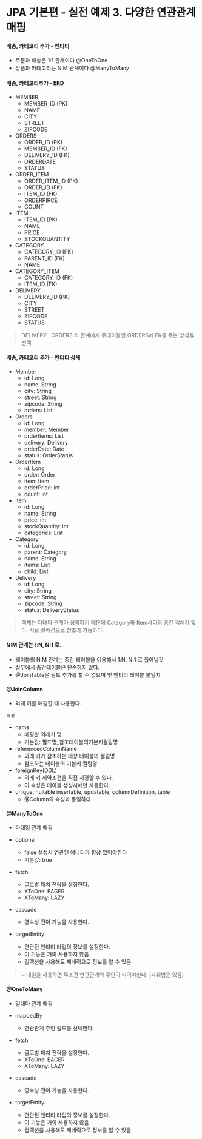 # JPA 기본편 - 실전 예제 3. 다양한 연관관계 매핑

#### 배송, 카테고리 추가 - 엔티티
- 주문과 배송은 1:1 관계이다 @OneToOne
- 상품과 카테고리는 N:M 관계이다 @ManyToMany

#### 배송, 카테고리추가 - ERD

- MEMBER
    - MEMBER_ID (PK)
    - NAME
    - CITY
    - STREET
    - ZIPCODE
- ORDERS
    - ORDER_ID (PK)
    - MEMBER_ID (FK)
    - DELIVERY_ID (FK)
    - ORDERDATE
    - STATUS
- ORDER_ITEM
    - ORDER_ITEM_ID (PK)
    - ORDER_ID (FK)
    - ITEM_ID (FK)
    - ORDERPIRCE
    - COUNT
- ITEM
    - ITEM_ID (PK)
    - NAME
    - PRICE
    - STOCKQUANTITY
- CATEGORY
    - CATEGORY_ID (PK)
    - PARENT_ID (FK)
    - NAME
- CATEGORY_ITEM
    - CATEGORY_ID (FK)
    - ITEM_ID (FK)
- DELIVERY
    - DELIVERY_ID (PK)
    - CITY
    - STREET
    - ZIPCODE
    - STATUS

> DELIVERY , ORDERS 의 관계에서 주테이블인 ORDERS에 FK를 주는 방식을 선택

#### 배송, 카테고리 추가 - 엔티티 상세


- Member
    - id: Long
    - name: String
    - city: String
    - street: String
    - zipcode: String
    - orders: List
- Orders
    - id: Long
    - member: Member
    - orderItems: List
    - delivery: Delivery
    - orderDate: Date
    - status: OrderStatus
- OrderItem
    - id: Long
    - order: Order
    - item: Item
    - orderPrice: int
    - count: int
- Item
    - id: Long
    - name: String
    - price: int
    - stockQuantity: int
    - categories: List
- Category
    - id: Long
    - parent: Category
    - name: String
    - items: List
    - child: List
- Delivery
    - id: Long
    - city: String
    - street: String
    - zipcode: String
    - status: DeliveryStatus

> 객체는 다대다 관계가 성립하기 때문에 Category와 Item사이의 중간 객체가 없다, 서로 컬렉션으로 참조가 가능하다.


#### N:M 관계는 1:N, N:1 로...
- 테이블의 N:M 관계는 중간 테이블을 이용해서 1:N, N:1 로 풀어낼것
- 실무에서 중간테이블은 단순하지 않다.
- @JoinTable은 필드 추가를 할 수 없으며  및 엔티티 테이블 불일치.

#### @JoinColumn
- 외래 키를 매핑할 때 사용한다.

`속성`
- name
    - 매핑할 외래키 명
    - 기본값: 필드명_참조테이블의기본키컬럼명
- referencedColumnName
    - 외래 키가 참조하는 대상 테이블의 컬럼명
    - 참조하는 테이블의 기본키 컬럼명
- foreignKey(DDL)
    - 외래 키 제약조건을 직접 지정할 수 있다.
    - 이 속성은 테이블 생성시에만 사용한다.
- unique, nullable insertable, updatable, columnDefinition, table
    - @Column의 속성과 동일하다


#### @ManyToOne
- 다대일 관계 매핑

- optional
    - false 설정시 연관된 에니티가 항상 있어야한다
    - 기본값: true
- fetch
    - 글로벌 패치 전략을 설정한다.
    - XToOne: EAGER
    - XToMany: LAZY
- cascade
    - 영속성 전이 기능을 사용한다.
- targetEntity
    - 연관된 엔티티 타입의 정보를 설정한다.
    - 이 기능은 거의 사용하지 않음
    - 컬렉션을 사용해도 제네릭으로 정보를 알 수 있음

> 다대일을 사용하면 무조건 연관관계의 주인이 되어야한다. (파훼법은 있음)

#### @OneToMany
- 일대다 관계 매핑

- mappedBy
    - 연관관계 주인 필드를 선택한다.
- fetch
    - 글로벌 패치 전략을 설정한다.
    - XToOne: EAGER
    - XToMany: LAZY
- cascade
    - 영속성 전이 기능을 사용한다.
- targetEntity
    - 연관된 엔티티 타입의 정보를 설정한다.
    - 이 기능은 거의 사용하지 않음
    - 컬렉션을 사용해도 제네릭으로 정보를 알 수 있음
